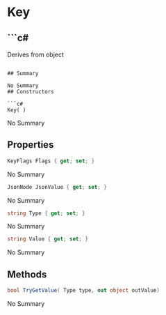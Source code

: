 # Key

## ```c#
Derives from object
```

## Summary

No Summary
## Constructors

```c#
Key( ) 
```
No Summary
## Properties

```c#
KeyFlags Flags { get; set; } 
```
No Summary
```c#
JsonNode JsonValue { get; set; } 
```
No Summary
```c#
string Type { get; set; } 
```
No Summary
```c#
string Value { get; set; } 
```
No Summary
## Methods

```c#
bool TryGetValue( Type type, out object outValue) 
```
No Summary
